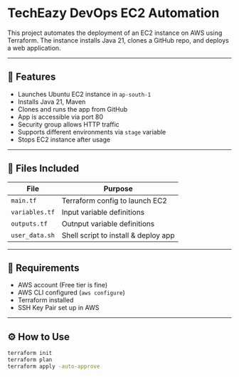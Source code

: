 # TechEazy DevOps EC2 Automation

This project automates the deployment of an EC2 instance on AWS using Terraform. The instance installs Java 21, clones a GitHub repo, and deploys a web application.

---

## 🚀 Features

- Launches Ubuntu EC2 instance in `ap-south-1`
- Installs Java 21, Maven
- Clones and runs the app from GitHub
- App is accessible via port 80
- Security group allows HTTP traffic
- Supports different environments via `stage` variable
- Stops EC2 instance after usage 

------
## 🧾 Files Included

| File                | Purpose                               |
|---------------------|----------------------------------------|
| `main.tf`           | Terraform config to launch EC2         |
| `variables.tf`      | Input variable definitions             |
| `outputs.tf`        | Outnput variable definitions           |
| `user_data.sh`      | Shell script to install & deploy app   |

---

## 🔧 Requirements

- AWS account (Free tier is fine)
- AWS CLI configured (`aws configure`)
- Terraform installed
- SSH Key Pair set up in AWS 

---

## ⚙️ How to Use

```bash
terraform init
terraform plan
terraform apply -auto-approve
